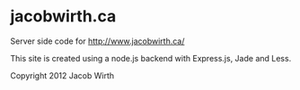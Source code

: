 jacobwirth.ca
========

Server side code for http://www.jacobwirth.ca/

This site is created using a node.js backend with Express.js, Jade and Less.

Copyright 2012 Jacob Wirth
